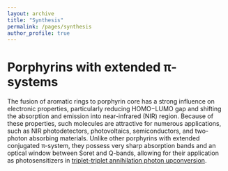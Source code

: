 ```yaml
---
layout: archive
title: "Synthesis"
permalink: /pages/synthesis
author_profile: true
---
```

Porphyrins with extended π-systems
======
The fusion of aromatic rings to porphyrin core has a strong influence on electronic properties, particularly reducing HOMO−LUMO gap and shifting the absorption and emission into near-infrared (NIR) region. 
Because of these properties, such molecules are attractive for numerous applications, such as NIR photodetectors, photovoltaics, semiconductors, and two-photon absorbing materials. 
Unlike other porphyrins with extended conjugated π-system, they possess very sharp absorption bands and an optical window between Soret and Q-bands, allowing for their application as photosensitizers in [triplet-triplet annihilation photon upconversion](https://mihafil.github.io/academic/pages/tta-uc-general).

